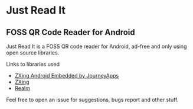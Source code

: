 # Just Read It
## FOSS QR Code Reader for Android

Just Read It is a FOSS QR code reader for Android, ad-free and only using open source libraries.

Links to libraries used
* [ZXing Android Embedded by JourneyApps](https://github.com/journeyapps/zxing-android-embedded)
* [ZXing](https://github.com/zxing/zxing)
* [Realm](https://github.com/realm/realm-java)

Feel free to open an issue for suggestions, bugs report and other stuff.
